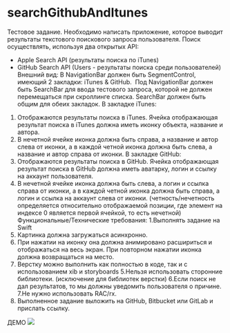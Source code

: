 # searchGithubAndItunes
Тестовое задание.
Необходимо написать приложение, которое выводит результаты текстового поискового запроса пользователя. Поиск осуществлять, используя два открытых API:
- Apple Search API (результаты поиска по iTunes)
- GitHub Search API (Users - результаты поиска среди пользователей)
Внешний вид:
В NavigationBar должен быть SegmentControl, имеющий 2 закладки: iTunes & GitHub. 
Под NavigationBar должен быть SearchBar для ввода тестового запроса, которой не должен
перемещаться при скроллинге списка. SearchBar должен быть общим для обеих закладок.
В закладке iTunes:
1. Отображаются результаты поиска в iTunes. Ячейка отображающая результат поиска в iTunes должна иметь иконку объекта, название и автора.
2. В нечетной ячейке иконка должна быть справа, а название и автор слева от иконки, а в каждой четной иконка должна быть слева, а название и автор справа от иконки.
 В закладке GitHub:
1. Отображаются результаты поиска в GitHub. Ячейка отображающая результат поиска в GitHub должна иметь аватарку, логин и ссылку на аккаунт пользователя.
2. В нечетной ячейке иконка должна быть слева, а логин и ссылка справа от иконки, а в каждой четной иконка должна быть справа, а логин и ссылка на аккаунт слева от иконки.
(четность/нечетность определяется относительно отображаемой позиции, где элемент на индексе 0 является первой ячейкой, то есть нечетной)
Функциональные/Технические требования:
1.Выполнять задание на Swift
2. Картинка должна загружаться асинхронно.
3. При нажатии на иконку она должна анимировано расшириться и отображаться на весь экран. При повторном нажатии иконка должна возвращаться на место.
4. Верстку можно выполнить как полностью в коде, так и с использованием xib и storyboards
5.Нельзя использовать сторонние библиотеки. (исключение для библиотек верстки)
6.Если поиск не дал результатов, то мы должны уведомить пользователя о причине.
7.Не нужно использовать RAC/rx.
8. Выполненное задание выложить на GitHub, Bitbucket или GitLab и прислать ссылку.


ДЕМО
![](demo.gif)

